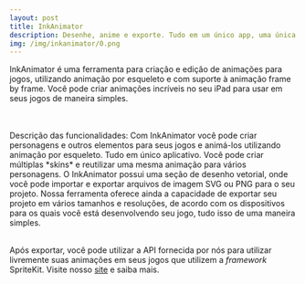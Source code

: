 ```yaml
---
layout: post
title: InkAnimator
description: Desenhe, anime e exporte. Tudo em um único app, uma única vez.
img: /img/inkanimator/0.png
---
```


InkAnimator é uma ferramenta para criação e edição de animações para jogos, utilizando animação por esqueleto e com suporte à animação frame by frame. Você pode criar animações incríveis no seu iPad para usar em seus jogos de maneira simples.

<div class="img_row">
	<img class="col one" src="{{ site.baseurl }}/img/inkanimator/1.png" alt="" title="example image"/>
	<img class="col one" src="{{ site.baseurl }}/img/inkanimator/2.png" alt="" title="example image"/>
	<img class="col one" src="{{ site.baseurl }}/img/inkanimator/3.png" alt="" title="example image"/>
</div>
<br/>
Descrição das funcionalidades: Com InkAnimator você pode criar personagens e outros elementos para seus jogos e animá-los utilizando animação por esqueleto. Tudo em único aplicativo. Você pode criar múltiplas *skins* e reutilizar uma mesma animação para vários personagens. O InkAnimator possui uma seção de desenho vetorial, onde você pode importar e exportar arquivos de imagem SVG ou PNG para o seu projeto. Nossa ferramenta oferece ainda a capacidade de exportar seu projeto em vários tamanhos e resoluções, de acordo com os dispositivos para os quais você está desenvolvendo seu jogo, tudo isso de uma maneira simples.

<br/>
<div class="img_row">
	<img class="col three" src="{{ site.baseurl }}/img/inkanimator/4.png" alt="" title="example image"/>
</div>
<br/>

Após exportar, você pode utilizar a API fornecida por nós para utilizar livremente suas animações em seus jogos que utilizem a *framework* SpriteKit. Visite nosso [site](http://www.inkanimator.com) e saiba mais.
<br/>
<div class="img_row">
	<img class="col three" src="{{ site.baseurl }}/img/inkanimator/5.png" alt="" title="example image"/>
</div>
